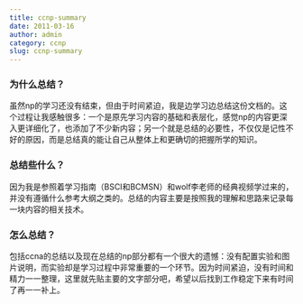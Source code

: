```yaml
---
title: ccnp-summary
date: 2011-03-16
author: admin
category: ccnp
slug: ccnp-summary
---
```


### 为什么总结？

虽然np的学习还没有结束，但由于时间紧迫，我是边学习边总结这份文档的。这个过程让我感触很多：一个是原先学习内容的基础和表层化，感觉np的内容更深入更详细化了，也添加了不少新内容；另一个就是总结的必要性，不仅仅是记性不好的原因，而是总结真的能让自己从整体上和更确切的把握所学的知识。

### 总结些什么？

因为我是参照着学习指南（BSCI和BCMSN）和wolf李老师的经典视频学过来的，并没有遵循什么参考大纲之类的。总结的内容主要是按照我的理解和思路来记录每一块内容的相关技术。

### 怎么总结？

包括ccna的总结以及现在总结的np部分都有一个很大的遗憾：没有配置实验和图片说明，而实验却是学习过程中非常重要的一个环节。因为时间紧迫，没有时间和精力一一整理，这里就先贴主要的文字部分吧，希望以后找到工作稳定下来有时间了再一一补上。
